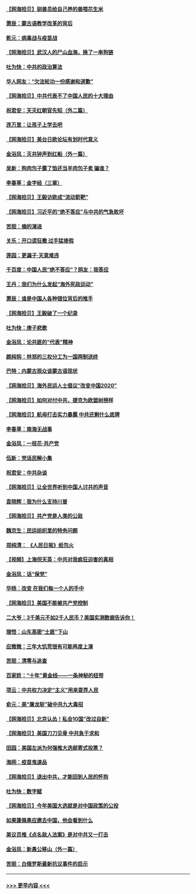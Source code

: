 #### [【网海拾贝】驯兽员给自己养的兽喂花生米](../pages/nsc993/n12393919.md?t=09102051) 
#### [萧辰：蒙古语教学改革的背后](../pages/nsc993/n12393677.md?t=09102051) 
#### [乾元：病毒战与疫苗战](../pages/nsc993/n12393107.md?t=09102051) 
#### [【网海拾贝】武汉人的尸山血海，换了一串狗链](../pages/nsc993/n12393043.md?t=09102051) 
#### [吐为快：中共的政治算法](../pages/nsc993/n12390506.md?t=09102051) 
#### [华人网友：“欠法轮功一份感谢和道歉”](../pages/nsc993/n12390098.md?t=09102051) 
#### [【网海拾贝】中共代表不了中国人民的十大理由](../pages/nsc993/n12388155.md?t=09102051) 
#### [祝君安：天灭红朝官先知（外二篇）](../pages/nsc993/n12387957.md?t=09102051) 
#### [连万里：让孩子上学去吧](../pages/nsc993/n12385309.md?t=09102051) 
#### [【网海拾贝】美台日欧论坛有划时代意义](../pages/nsc993/n12385232.md?t=09102051) 
#### [金浴凤：灭共钟声到红船（外一篇）](../pages/nsc993/n12385154.md?t=09102051) 
#### [吴新：狗肉包子露了馅还当羊肉包子卖 骗谁？](../pages/nsc993/n12385133.md?t=09102051) 
#### [李春草：金字经（三章）](../pages/nsc993/n12383691.md?t=09102051) 
#### [【网海拾贝】王毅访欧成“流动箭靶”](../pages/nsc993/n12383338.md?t=09102051) 
#### [【网海拾贝】习近平的“绝不答应”与中共的气急败坏](../pages/nsc993/n12382819.md?t=09102051) 
#### [苦胆：摘的演进](../pages/nsc993/n12382619.md?t=09102051) 
#### [关乐：开口谎狂撒 过手猛掺假](../pages/nsc993/n12382604.md?t=09102051) 
#### [莲园：更漏子‧天意难违](../pages/nsc993/n12382598.md?t=09102051) 
#### [千百度：中国人民“绝不答应”？网友：我答应](../pages/nsc993/n12382024.md?t=09102051) 
#### [王丹：我们为什么发起“海外宪政运动”](../pages/nsc993/n12380286.md?t=09102051) 
#### [萧辰：谁是中国人各种错位背后的推手](../pages/nsc993/n12379800.md?t=09102051) 
#### [【网海拾贝】王毅破了一个纪录](../pages/nsc993/n12379251.md?t=09102051) 
#### [吐为快：庚子悲歌](../pages/nsc993/n12378821.md?t=09102051) 
#### [金浴凤：论共匪的“代表”精神](../pages/nsc993/n12377546.md?t=09102051) 
#### [颜纯钩：林郑的三权分工为一国两制送终](../pages/nsc993/n12377306.md?t=09102051) 
#### [巴特：内蒙古观众谈蒙古语现状](../pages/nsc993/n12376923.md?t=09102051) 
#### [【网海拾贝】海外民运人士倡议“改变中国2020”](../pages/nsc993/n12376682.md?t=09102051) 
#### [【网海拾贝】如何对付中共，捷克为欧盟树榜样](../pages/nsc993/n12374209.md?t=09102051) 
#### [【网海拾贝】航母打击实力暴露 中共还剩什么底牌](../pages/nsc993/n12371825.md?t=09102051) 
#### [李春草：南海无战事](../pages/nsc993/n12371159.md?t=09102051) 
#### [金浴凤：一枝花·共产党](../pages/nsc993/n12368757.md?t=09102051) 
#### [伍新：党话民解小集](../pages/nsc993/n12366907.md?t=09102051) 
#### [祝君安：中共杂谈](../pages/nsc993/n12366076.md?t=09102051) 
#### [【网海拾贝】让全世界听到中国人讨共的声音](../pages/nsc993/n12365569.md?t=09102051) 
#### [袁晓辉：我为什么支持川普](../pages/nsc993/n12362670.md?t=09102051) 
#### [【网海拾贝】共产党是人类的公敌](../pages/nsc993/n12363182.md?t=09102051) 
#### [魏京生：民运组织里的特务问题](../pages/nsc993/n12363010.md?t=09102051) 
#### [郑纯清： 《人民日报》纸包火](../pages/nsc993/n12362706.md?t=09102051) 
#### [【视频】上海倪天英：中共对我疯狂迫害的真相](../pages/nsc993/n12356341.md?t=09102051) 
#### [金浴凤：话“保党”](../pages/nsc993/n12361867.md?t=09102051) 
#### [华旸：改变 在我们每一个人的手中](../pages/nsc993/n12361774.md?t=09102051) 
#### [【网海拾贝】美国不能被共产党控制](../pages/nsc993/n12360271.md?t=09102051) 
#### [二大爷：3千美元不如2千人民币？美国实测数据告诉你！](../pages/nsc993/n12358563.md?t=09102051) 
#### [理悟：山东高密“土匪”下山](../pages/nsc993/n12358535.md?t=09102051) 
#### [应微微：三年大饥荒很有可能再度上演](../pages/nsc993/n12358523.md?t=09102051) 
#### [苦胆：清零与追查](../pages/nsc993/n12358501.md?t=09102051) 
#### [百家姓：“十年”黄金线——一条神秘的纽带](../pages/nsc993/n12358319.md?t=09102051) 
#### [项云：中共权力决定“主义”用来耍弄人民](../pages/nsc993/n12358172.md?t=09102051) 
#### [俞元：美“屠龙斩”破中共九大毒招](../pages/nsc993/n12357822.md?t=09102051) 
#### [【网海拾贝】北京认怂！私会10国“改过自新”](../pages/nsc993/n12357784.md?t=09102051) 
#### [【网海拾贝】美国刀刀见骨 中共急于求和](../pages/nsc993/n12355511.md?t=09102051) 
#### [田园：美国左派为何强推大选邮寄式投票？](../pages/nsc993/n12352963.md?t=09102051) 
#### [海网：疫苗鬼速品](../pages/nsc993/n12354438.md?t=09102051) 
#### [【网海拾贝】退出中共，才能回到人民的怀抱](../pages/nsc993/n12352634.md?t=09102051) 
#### [吐为快：数字赋](../pages/nsc993/n12352317.md?t=09102051) 
#### [【网海拾贝】今年美国大选就是对中国政策的公投](../pages/nsc993/n12350973.md?t=09102051) 
#### [如果蓬佩奥应邀去中国，他会看到什么](../pages/nsc993/n12350945.md?t=09102051) 
#### [美议员推《点名敌人法案》是对中共又一打击](../pages/nsc993/n12350765.md?t=09102051) 
#### [金浴凤：新愚公移山（外一篇）](../pages/nsc993/n12350253.md?t=09102051) 
#### [苦胆：白俄罗斯最新抗议事件的启示](../pages/nsc993/n12349989.md?t=09102051) 

----
#### [ >>> 更早内容 <<< ](../indexes/nsc993-earlier.md)
